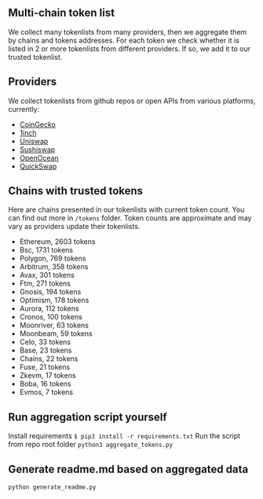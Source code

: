 
## Multi-chain token list 
We collect many tokenlists from many providers, then we aggregate them by chains and tokens addresses. 
For each token we check whether it is listed in 2 or more tokenlists from different providers. If so, 
we add it to our trusted tokenlist.

## Providers
We collect tokenlists from github repos or open APIs from various platforms, currently:
- [CoinGecko](https://www.coingecko.com/)
- [1inch](https://app.1inch.io/)
- [Uniswap](https://uniswap.org/)
- [Sushiswap](https://www.sushi.com/)
- [OpenOcean](https://openocean.finance/)
- [QuickSwap](https://quickswap.exchange/#/swap)

## Chains with trusted tokens
Here are chains presented in our tokenlists with current token count. You can find out more in `/tokens` folder.
Token counts are approximate and may vary as providers update their tokenlists.
- Ethereum, 2603 tokens
- Bsc, 1731 tokens
- Polygon, 769 tokens
- Arbitrum, 358 tokens
- Avax, 301 tokens
- Ftm, 271 tokens
- Gnosis, 194 tokens
- Optimism, 178 tokens
- Aurora, 112 tokens
- Cronos, 100 tokens
- Moonriver, 63 tokens
- Moonbeam, 59 tokens
- Celo, 33 tokens
- Base, 23 tokens
- Chains, 22 tokens
- Fuse, 21 tokens
- Zkevm, 17 tokens
- Boba, 16 tokens
- Evmos, 7 tokens

## Run aggregation script yourself
Install requirements
```$ pip3 install -r requirements.txt```
Run the script from repo root folder
```python3 aggregate_tokens.py```
## Generate readme.md based on aggregated data
```bash
python generate_readme.py
```
